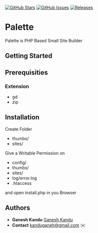 [![GitHub Stars](https://img.shields.io/github/stars/GaneshKandu/Palette.svg)](https://github.com/GaneshKandu/Palette/stargazers)
[![GitHub Issues](https://img.shields.io/github/issues/GaneshKandu/Palette.svg)](https://github.com/GaneshKandu/Palette/issues) 
[![Releases](https://img.shields.io/github/release/GaneshKandu/Palette.svg)](https://github.com/GaneshKandu/Palette/releases) 



# Palette

Palette is PHP Based Small Site Builder

## Getting Started

## Prerequisities

### Extension

* gd
* zip

## Installation

Create Folder
* thumbs/
* sites/

Give a Writable Permission on
* config/
* thumbs/
* sites/
* log/error.log
* .htaccess

and open install.php in you Browser

## Authors

* **Ganesh Kandu** [Ganesh Kandu](https://github.com/GaneshKandu)
* **Contact** [kanduganeh@gmail.com](mailto:kanduganeh@gmail.com) :envelope:

